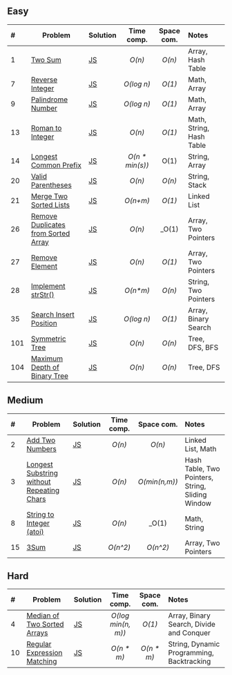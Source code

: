 ## Easy

| #    | Problem                                                                                                   | Solution                                   |   Time comp.    | Space com. | Notes                    |
| :--- | --------------------------------------------------------------------------------------------------------- | :----------------------------------------- | :-------------: | :--------: | :----------------------- |
| 1    | [Two Sum](https://leetcode.com/problems/two-sum/)                                                         | [JS](js/two-sum.js)                        |     _O(n)_      |   _O(n)_   | Array, Hash Table        |
| 7    | [Reverse Integer](https://leetcode.com/problems/reverse-integer/)                                         | [JS](js/reverse-integer.js)                |   _O(log n)_    |   _O(1)_   | Math, Array              |
| 9    | [Palindrome Number](https://leetcode.com/problems/palindrome-number/)                                     | [JS](js/palindrome-number.js)              |   _O(log n)_    |   _O(1)_   | Math, Array              |
| 13   | [Roman to Integer](https://leetcode.com/problems/roman-to-integer/)                                       | [JS](js/roman-to-integer.js)               |     _O(n)_      |   _O(1)_   | Math, String, Hash Table |
| 14   | [Longest Common Prefix](https://leetcode.com/problems/longest-common-prefix/)                             | [JS](js/longest-common-prefix.js)          | _O(n * min(s))_ |    O(1)    | String, Array            |
| 20   | [Valid Parentheses](https://leetcode.com/problems/valid-parentheses/)                                     | [JS](js/valid-parentheses.js)              |     _O(n)_      |   _O(n)_   | String, Stack            |
| 21   | [Merge Two Sorted Lists](https://leetcode.com/problems/merge-two-sorted-lists/)                           | [JS](js/merge-two-sorted-lists.js)         |    _O(n+m)_     |   _O(1)_   | Linked List              |
| 26   | [Remove Duplicates from Sorted Array](https://leetcode.com/problems/remove-duplicates-from-sorted-array/) | [JS](js/remove-duplicates-sorted-array.js) |     _O(n)_      |   _O(1)    | Array, Two Pointers      |
| 27   | [Remove Element](https://leetcode.com/problems/remove-element/)                                           | [JS](js/remove-element.js)                 |     _O(n)_      |   _O(1)_   | Array, Two Pointers      |
| 28   | [Implement strStr()](https://leetcode.com/problems/implement-strstr/)                                     | [JS](js/implement-strStr.js)               |    _O(n*m)_     |   _O(n)_   | String, Two Pointers     |
| 35   | [Search Insert Position](https://leetcode.com/problems/search-insert-position/)                           | [JS](js/search-insert-position.js)         |   _O(log n)_    |   _O(1)_   | Array, Binary Search     |
| 101  | [Symmetric Tree](https://leetcode.com/problems/symmetric-tree/)                                           | [JS](js/symmetric-tree.js)                 |     _O(n)_      |   _O(n)_   | Tree, DFS, BFS           |
| 104  | [Maximum Depth of Binary Tree](https://leetcode.com/problems/maximum-depth-of-binary-tree/)               | [JS](js/max-depth-binary-tree.js)          |     _O(n)_      |   _O(n)_   | Tree, DFS                |


## Medium

| #    | Problem                                                                                                                    | Solution                                              | Time comp. |  Space com.   | Notes                                            |
| :--- | -------------------------------------------------------------------------------------------------------------------------- | :---------------------------------------------------- | :--------: | :-----------: | :----------------------------------------------- |
| 2    | [Add Two Numbers](https://leetcode.com/problems/add-two-numbers/)                                                          | [JS](js/add-two-numbers.js)                           |   _O(n)_   |    _O(n)_     | Linked List, Math                                |
| 3    | [Longest Substring without Repeating Chars](https://leetcode.com/problems/longest-substring-without-repeating-characters/) | [JS](js/longest-substring-without-repeating-chars.js) |   _O(n)_   | _O(min(n,m))_ | Hash Table, Two Pointers, String, Sliding Window |
| 8    | [String to Integer (atoi)](https://leetcode.com/problems/string-to-integer-atoi/)                                          | [JS](js/string-to-integer-atoi.js)                    |   _O(n)_   |     _O(1)     | Math, String                                     |
| 15   | [3Sum](https://leetcode.com/problems/3sum/)                                                                                | [JS](js/3sum.js)                                      |  _O(n^2)_  |   _O(n^2)_    | Array, Two Pointers                              |


## Hard

| #    | Problem                                                                                   | Solution                                |     Time comp.     | Space com. | Notes                                     |
| :--- | ----------------------------------------------------------------------------------------- | :-------------------------------------- | :----------------: | :--------: | :---------------------------------------- |
| 4    | [Median of Two Sorted Arrays](https://leetcode.com/problems/median-of-two-sorted-arrays/) | [JS](js/median-two-sorted-arrays.js)    | _O(log min(n, m))_ |   _O(1)_   | Array, Binary Search, Divide and Conquer  |
| 10   | [Regular Expression Matching](https://leetcode.com/problems/regular-expression-matching/) | [JS](js/regular-expression-matching.js) |     _O(n * m)_     | _O(n * m)_ | String, Dynamic Programming, Backtracking |